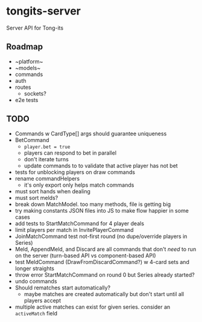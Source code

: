 # tongits-server
Server API for Tong-its

## Roadmap
- ~platform~
- ~models~
- commands
- auth
- routes
  - sockets?
- e2e tests

## TODO
- Commands w CardType[] args should guarantee uniqueness
- BetCommand
  - `player.bet = true`
  - players can respond to bet in parallel
  - don't iterate turns
  - update commands to to validate that active player has not bet
- tests for unblocking players on draw commands
- rename commandHelpers
  - it's only export only helps match commands
- must sort hands when dealing
- must sort melds?
- break down MatchModel. too many methods, file is getting big
- try making constants JSON files into JS to make flow happier in some cases
- add tests to StartMatchCommand for 4 player deals
- limit players per match in InvitePlayerCommand
- JoinMatchCommand test not-first round (no dupe/override players in Series)
- Meld, AppendMeld, and Discard are all commands that don't _need_ to run on the server (turn-based API vs component-based API)
- test MeldCommand (DrawFromDiscardCommand?) w 4-card sets and longer straights
- throw error StartMatchCommand on round 0 but Series already started?
- undo commands
- Should rematches start automatically?
  - maybe matches are created automatically but don't start until all players accept
- multiple active matches can exist for given series. consider an `activeMatch` field
